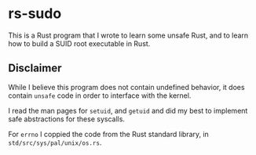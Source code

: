 # rs-sudo
This is a Rust program that I wrote to learn some unsafe Rust, and to learn how to build a SUID root executable in Rust.

## Disclaimer
While I believe this program does not contain undefined behavior, it does contain `unsafe` code in order to interface with the kernel.

I read the man pages for `setuid`, and `getuid` and did my best to implement safe abstractions for these syscalls.

For `errno` I coppied the code from the Rust standard library, in `std/src/sys/pal/unix/os.rs`.
